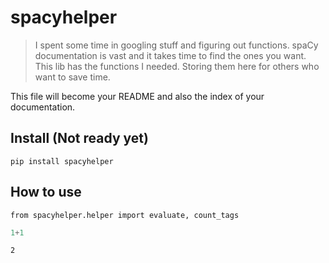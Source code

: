 # spacyhelper
> I spent some time in googling stuff and figuring out functions. spaCy documentation is vast and it takes time to find the ones you want. This lib has the functions I needed. Storing them here for others who want to save time.


This file will become your README and also the index of your documentation.

## Install (Not ready yet)

`pip install spacyhelper`

## How to use

`from spacyhelper.helper import evaluate, count_tags`

```python
1+1
```




    2


